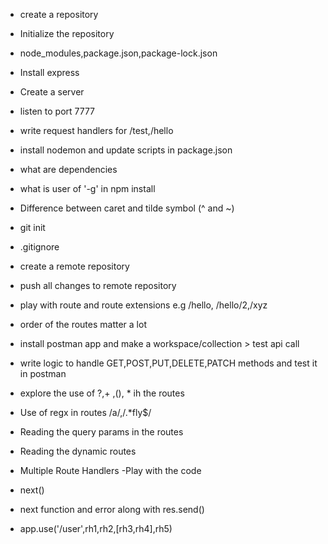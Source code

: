 - create a repository
- Initialize the repository
- node_modules,package.json,package-lock.json
- Install express
- Create a server
- listen to port 7777
- write request handlers for /test,/hello
- install nodemon and update scripts in package.json
- what are dependencies
- what is user of '-g' in npm install 
- Difference between caret and tilde symbol (^ and ~)


- git init
- .gitignore
- create a remote repository
- push all changes to remote repository

- play with route and route extensions e.g /hello, /hello/2,/xyz
- order of the routes matter a lot

- install postman app and make a workspace/collection > test api call
- write logic to handle GET,POST,PUT,DELETE,PATCH methods and test it in postman

- explore the use of ?,+ ,(), * ih the routes
- Use of regx in routes /a/,/.*fly$/
- Reading the query params in the routes
- Reading the dynamic routes

- Multiple Route Handlers -Play with the code
- next()
- next function and error along with res.send()
- app.use('/user',rh1,rh2,[rh3,rh4],rh5)